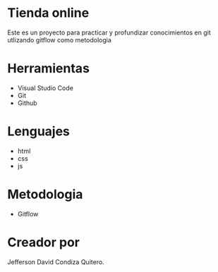 # Tienda online
Este es un proyecto para practicar y profundizar conocimientos en git utlizando gitflow como metodologia

# Herramientas
* Visual Studio Code
* Git
* Github

# Lenguajes
* html
* css
* js

# Metodologia
* Gitflow

# Creador por
Jefferson David Condiza Quitero.
